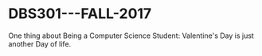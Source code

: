 # DBS301---FALL-2017
One thing about Being a Computer Science Student: Valentine's Day is just another Day of life.
